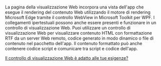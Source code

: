 ﻿La pagina della visualizzazione Web incorpora una vista dell'app che esegue il rendering del contenuto Web utilizzando il motore di rendering Microsoft Edge tramite il controllo WebView in Microsoft Toolkit per WPF. I collegamenti ipertestuali possono anche essere presenti e funzionare in un controllo di visualizzazione Web.  Puoi utilizzare un controllo di visualizzazione Web per visualizzare contenuto HTML con formattazione RTF da un server Web remoto, codice generato in modo dinamico o file di contenuto nel pacchetto dell'app. Il contenuto formattato può anche contenere codice script e comunicare tra script e codice dell'app.

[Il controllo di visualizzazione Web è adatto alle tue esigenze?](https://docs.microsoft.com/windows/communitytoolkit/controls/wpf-winforms/webview)